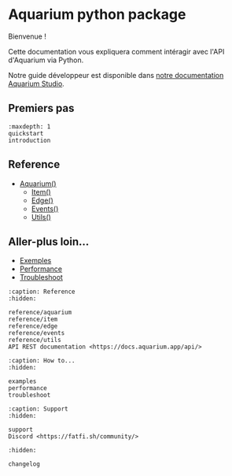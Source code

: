 # Aquarium python package

Bienvenue !

Cette documentation vous expliquera comment intéragir avec l'API d'Aquarium via Python.

Notre guide développeur est disponible dans [notre documentation Aquarium Studio](https://docs.aquarium.app/api/).

## Premiers pas
```{toctree}
:maxdepth: 1
quickstart
introduction
```

## Reference
- [Aquarium()](reference/aquarium.md)
  - [Item()](reference/item.md)
  - [Edge()](reference/edge.md)
  - [Events()](reference/events.md)
  - [Utils()](reference/utils.md)

## Aller-plus loin...
- [Exemples](examples.md)
- [Performance](performance.md)
- [Troubleshoot](troubleshoot.md)

```{toctree}
:caption: Reference
:hidden:

reference/aquarium
reference/item
reference/edge
reference/events
reference/utils
API REST documentation <https://docs.aquarium.app/api/>
```

```{toctree}
:caption: How to...
:hidden:

examples
performance
troubleshoot
```

```{toctree}
:caption: Support
:hidden:

support
Discord <https://fatfi.sh/community/>
```

```{toctree}
:hidden:

changelog
```


